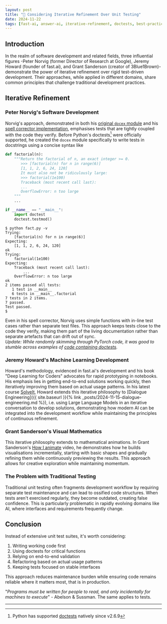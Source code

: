 ```yaml
---
layout: post
title: "🔄 Considering Iterative Refinement Over Unit Testing"
date: 2024-11-22
tags: [fast-ai, answer-ai, iterative-refinement, doctests, best-practices, llm, dialogue-engineering, code-quality]
---
```

<!--more-->

## Introduction
In the realm of software development and related fields, three influential figures -Peter Norvig (former Director of Research at Google), Jeremy Howard (founder of fast.ai), and Grant Sanderson (creator of 3Blue1Brown)- demonstrate the power of iterative refinement over rigid test-driven development. Their approaches, while applied in different domains, share common principles that challenge traditional development practices.

## Iterative Refinement
### Peter Norvig's Software Development
Norvig's approach, demonstrated in both his [original `docex` module](https://norvig.com/docex.html) and his [spell corrector implementation](https://norvig.com/spell-correct.html), emphasises tests that are tightly coupled with the code they verify. Before Python's doctests[^1] were officially supported, he created the `docex` module specifically to write tests in docstrings using a concise syntax like 
```python
def factorial(n):
    """Return the factorial of n, an exact integer >= 0.
       >>> [factorial(n) for n in range(6)]
       [1, 1, 2, 6, 24, 120]
       It must also not be ridiculously large:
       >>> factorial(1e100)
       Traceback (most recent call last):
       ...
       OverflowError: n too large
    """
    ...

if __name__ == "__main__":
    import doctest
    doctest.testmod()
```

```console
$ python fact.py -v
Trying:
    [factorial(n) for n in range(6)]
Expecting:
    [1, 1, 2, 6, 24, 120]
ok
Trying:
    factorial(1e100)
Expecting:
    Traceback (most recent call last):
        ...
    OverflowError: n too large
ok
2 items passed all tests:
   1 test in __main__
   6 tests in __main__.factorial
7 tests in 2 items.
7 passed.
Test passed.
$
```
Even in his spell corrector, Norvig uses simple functions with in-line test cases rather than separate test files. This approach keeps tests close to the code they verify, making them part of the living documentation rather than separate artefacts that can drift out of sync.  
_Update: While randomly skimming through PyTorch code, it was good to stumble across examples of [code containing doctests](https://github.com/pytorch/pytorch/blob/main/torch/autograd/grad_mode.py)._  

### Jeremy Howard's Machine Learning Development
Howard's methodology, evidenced in fast.ai's development and his book "Deep Learning for Coders" advocates for rapid prototyping in notebooks. His emphasis lies in getting end-to-end solutions working quickly, then iteratively improving them based on actual usage patterns. In his latest course [SolveIt](https://solveit.fast.ai/), Howard extends this iterative philosophy to [Dialogue Engineering]({{ site.baseurl }}{% link _posts/2024-11-15-dialogue-engineering.md %}), i.e. using Large Language Models in an iterative conversation to develop solutions, demonstrating how modern AI can be integrated into the development workflow while maintaining the principles of continuous refinement.

### Grant Sanderson's Visual Mathematics
This iterative philosophy extends to mathematical animations. In Grant Sanderson's [How I animate](https://www.youtube.com/watch?v=rbu7Zu5X1zI) video, he demonstrates how he builds visualisations incrementally, starting with basic shapes and gradually refining them while continuously previewing the results. This approach allows for creative exploration while maintaining momentum.

### The Problem with Traditional Testing
Traditional unit testing often fragments development workflow by requiring separate test maintenance and can lead to ossified code structures. When tests aren't exercised regularly, they become outdated, creating false confidence. This is particularly problematic in rapidly evolving domains like AI, where interfaces and requirements frequently change.

## Conclusion
Instead of extensive unit test suites, it's worth considering:
1. Writing working code first
2. Using doctests for critical functions
3. Relying on end-to-end validation
4. Refactoring based on actual usage patterns
5. Keeping tests focused on stable interfaces

This approach reduces maintenance burden while ensuring code remains reliable where it matters most, that is in production.

"_Programs must be written for people to read, and only incidentally for machines to execute_" - Abelson & Sussman. The same applies to tests.

---
[^1]: Python has supported [doctests](https://docs.python.org/3/library/doctest.html) natively since v2.6.9
